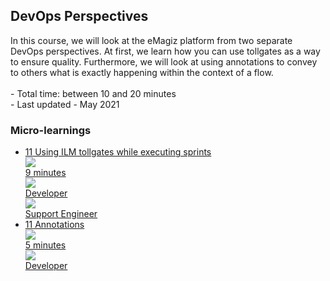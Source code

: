 <div class="ez-academy">
	<div class="ez-academy__body">
		<main class="master">
	<h2 class="title">DevOps Perspectives</h2>
    <p>
       In this course, we will look at the eMagiz platform from two separate DevOps perspectives. At first, we learn how you can use tollgates as a way to ensure quality. Furthermore, we will look at using annotations to convey to others what is exactly happening within the context of a flow.
        </br></br>
        - Total time: between 10 and 20 minutes
        </br>
        - Last updated - May 2021
    </p>
    <h3 class="title">Micro-learnings</h3>
    <ul class="strip-container">
        <li class="strip">
            <a href="../../docs/microlearning/novice-alerting-manage-alerting-tags" class="strip__link">
            <label for="" class="strip__label">
                <span>11</span>
                Using ILM tollgates while executing sprints
            </label>
            <div class="strip__attribute">
                <img class="strip__attribute-icon strip__attribute-icon--duration" src="../../img/icon-duration32.svg"/>
                <div class="strip__attribute-label">9 minutes</div>
            </div>
            <div class="strip__attribute">
                <img class="strip__attribute-icon strip__attribute-icon--roles" src="../../img/icon-roles32.svg"/>
                <div class="strip__attribute-label">Developer</div>
            </div>
			<div class="strip__attribute">
                <img class="strip__attribute-icon strip__attribute-icon--roles" src="../../img/icon-roles32.svg"/>
                <div class="strip__attribute-label">Support Engineer</div>
            </div>
        </a>
        </li>
		<li class="strip">
            <a href="../../docs/microlearning/novice-alerting-linking-tags-to-triggers" class="strip__link">
            <label for="" class="strip__label">
                <span>11</span>
                Annotations
            </label>
            <div class="strip__attribute">
                <img class="strip__attribute-icon strip__attribute-icon--duration" src="../../img/icon-duration32.svg"/>
                <div class="strip__attribute-label">5 minutes</div>
            </div>
            <div class="strip__attribute">
                <img class="strip__attribute-icon strip__attribute-icon--roles" src="../../img/icon-roles32.svg"/>
                <div class="strip__attribute-label">Developer</div>
            </div>
        </a>
        </li>		  
    </ul>
    </main>
    </div>
</div>